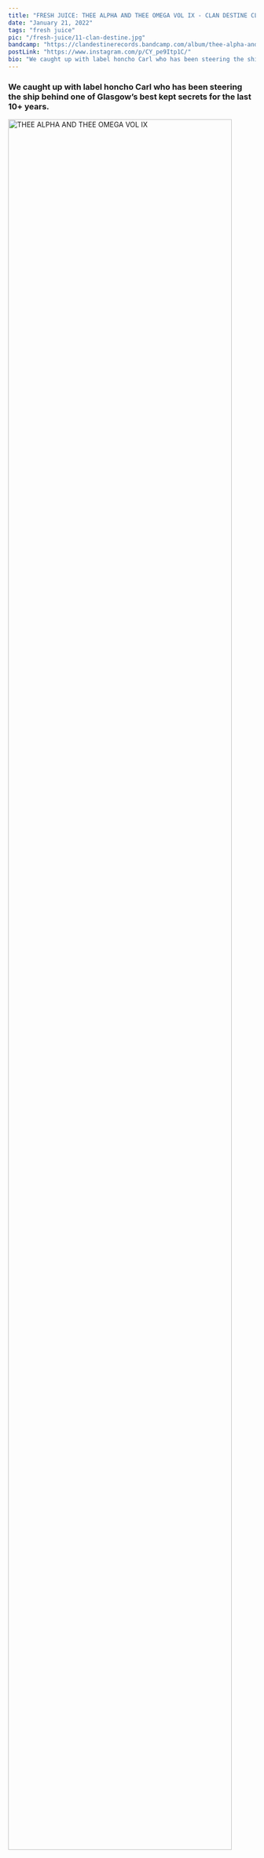 ```yaml
---
title: "FRESH JUICE: THEE ALPHA AND THEE OMEGA VOL IX - CLAN DESTINE CLICK"
date: "January 21, 2022"
tags: "fresh juice"
pic: "/fresh-juice/11-clan-destine.jpg"
bandcamp: "https://clandestinerecords.bandcamp.com/album/thee-alpha-and-thee-omega-vol-ix"
postLink: "https://www.instagram.com/p/CY_pe9Itp1C/"
bio: "We caught up with label honcho Carl who has been steering the ship behind one of Glasgow’s best kept secrets for the last 10+ years...."
---
```


### We caught up with label honcho Carl who has been steering the ship behind one of Glasgow’s best kept secrets for the last 10+ years.

<img src="/fresh-juice/11-clandest-lp.jpg" alt="THEE ALPHA AND THEE OMEGA VOL IX" width="95%" />

Glasgow’s Clan Destine Records arrive with the ninth installment in their ‘ALPHA AND OMEGA‘ compilation series with a disturbing concoction of booty shaking juke, footwork, jungle, breaks, grime, electro, ghetto tech, hip hop and phonk.

A collection of trax from global producers, Clan Destine have made a knack of connecting with artists from far and wide on their now vast discography.

Initially a platform for the post punk scene in Glasgow around the time of 2009, the range of sounds and styles that have come out of Clan Destine since its initialization have been immense. A platform for the experimental, for the dark and mysterious, the label has an output of well over 200 releases on Bandcamp, beit compilations, EPs, LPs, mixtapes or mixes with alumni from all over the world.

How would one best sum up the world of Clan Destine? ‘A total hot mess’ says Carl. A label that promises to strictly release only what they enjoy. ‘We don’t want to belong or fit in anywhere and don’t give a flying f\*ck about the music industry, it’s all about the music’. When digging through the releases that have come out of the imprint, it is evident that there are no patterns. Every release has its own unique identity, with each one giving the middle finger to the rule book in a true punk, DIY fashion.

<img src="/fresh-juice/11-records.jpg" alt="clan destine records" width="95%" />

This motive has seen the sound of Clan Destine constantly diversify from its original punk roots into the realms of hip hop, electro, ghetto tech, trap, black metal & more. All these sounds filter through the gothic aesthetic that the Glaswegian outfit has become renowned for, resulting in some of the most interesting and obscure releases you're likely to endure in a calendar year.

This progression into further underground sounds was not planned, and more a natural progression for the label. ‘Nothing is planned. I just put out stuff I come across that I like. I grew up listening to hardcore punk and hip-hop, black metal and thrash. Anything fast that you could skate to and then from that anything weird like industrial and goth. At the same time I got into djing jungle, techstep, and hardcore at free raves and festivals. The label reflects that and is similarly all over the place. With that being said, I did a lot of hard techno, speed core, hardcore compilations in 2020 and started doing the ghetto rap/ electro Alpha and Omega V/A’s for something different to do, which was then followed by a bunch of solo releases of the same style’.

With this being number 9 in the series, we are once more treated to a plethora of sounds that ebb and flow between soothing and blistering, with the transition from WOJAVELLI’S ‘FADE IN 2 U’ into ‘RUN AWAY BEAT’ from ConzOner typifying this.

Though the internet is rightly viewed in a negative light these days with its fuelling of toxicity and hate, it is still often an oasis of creativity for many, something we have come to discover here at Plant Bass’d. The same can be said for the folk at Clan Destine who have been able to globalize their alumni and platform a crazy release schedule with a helping hand from the infamous world wide web.

‘I’m always looking to hear something new. I don’t care where anyone is from, what they do for a living, who they fuck or what sex they are or identify with.Though I do like the diversity of sounds and people we have released over the years and I think we have released something from every country, definitely every continent, which is cool I guess. I have no idea how we keep up. It's a crazy but fun release schedule’.

In this edition of the compilation alone there are entries from Texan ‘mister stickman’, French/ Morrocan outfit ‘JANTES’, Sydney based ‘adrian asher’, Berliner’s ‘DJ Slim Booty’, ‘DJ SLUDGE, & ‘Moodrich’, ‘DA GOBLINN’ of Toronto, Uruguayan ‘AGUSTIN G’, Sao Paolo’s ‘Martinelli’, as well as a host of Glasgow based producers and more from further afield.

Our interest in Clan Destine came about through discovering their electro and ghetto tech releases through various Bandcamp binges, which led to us enjoying the many other sounds within their arsenal. When asked about the upward surge in more experimental dance music, Carl dissected the cyclical world of music and trends.

‘Theres always been a war going on, governments trying to fuck everyone over and cling on to power, but I must admit this global pandemic we are hopefully coming through the end of is a new one for me. People always want to party and maybe it's better to go screaming and happy into the void, the last bit of real estate we all end up in and have to face. It's just an evolution of breaks culture and it will keep on’.

The true underground is given centre stage once more from Clan Destine on this release which is available to purchase digitally or on cassette on Bandcamp now: https://clandestinerecords.bandcamp.com/album/thee-alpha-and-thee-omega-vol-ix
